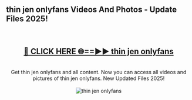 <h2>thin jen onlyfans Videos And Photos - Update Files 2025!</h2>
<br>
<div align="center">
<h2><a href="https://linkcuts.com/hfmhzwbr" rel="nofollow">🔴 CLICK HERE 🌐==►► thin jen onlyfans</a></h2>
<br>
Get thin jen onlyfans and all content. Now you can access all videos and pictures of thin jen onlyfans. New Updated Files 2025!
<br>
<br>
<a href="https://linkcuts.com/hfmhzwbr" rel="nofollow" data-target="animated-image.originalLink"><img src="https://i.ibb.co.com/WyWwxjT/player-gif2.gif" alt="thin jen onlyfans" style="max-width: 100%; display: inline-block;" data-target="animated-image.originalImage"></a>
</div>
<br>